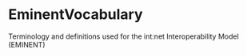 # EminentVocabulary
Terminology and definitions used for the int:net Interoperability Model (EMINENT)

